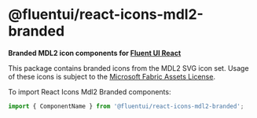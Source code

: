 # @fluentui/react-icons-mdl2-branded

**Branded MDL2 icon components for [Fluent UI React](https://developer.microsoft.com/en-us/fluentui)**

This package contains branded icons from the MDL2 SVG icon set. Usage of these icons is subject to the [Microsoft Fabric Assets License](https://aka.ms/fluentui-assets-license).

To import React Icons Mdl2 Branded components:

```js
import { ComponentName } from '@fluentui/react-icons-mdl2-branded';
```
